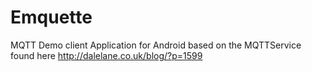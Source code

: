 Emquette
========

MQTT Demo client Application for Android based on the MQTTService found here http://dalelane.co.uk/blog/?p=1599
